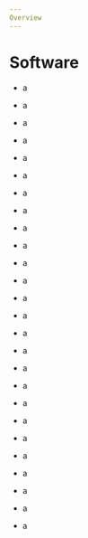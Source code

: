 ```yaml
---
Overview
---
```


# Software

- a

- a

- a

- a

- a

- a

- a

- a

- a

- a

- a

- a

- a

- a

- a

- a

- a

- a

- a

- a

- a

- a

- a

- a

- a

- a
